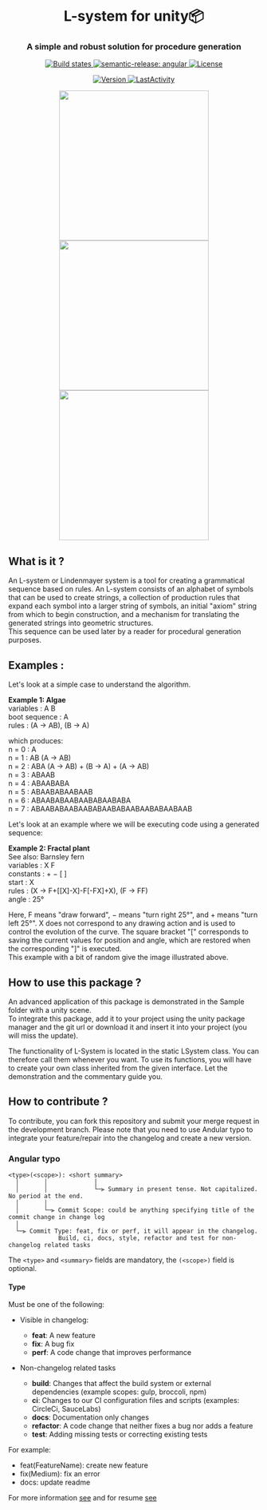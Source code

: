 <h1 align="center" style="border-bottom: none;">L-system for unity📦 </h1>
<h3 align="center">A simple and robust solution for procedure generation</h3>
<p align="center">
  <a href="https://github.com/semantic-release/semantic-release/actions?query=workflow%3ATest+branch%3Amaster">
    <img alt="Build states" src="https://github.com/semantic-release/semantic-release/workflows/Test/badge.svg">
  </a>
  <a href="https://github.com/semantic-release/semantic-release">
    <img alt="semantic-release: angular" src="https://img.shields.io/badge/semantic--release-angular-e10079?logo=semantic-release">
  </a>
  <a href="LICENSE">
    <img alt="License" src="https://img.shields.io/badge/License-MIT-blue.svg">
  </a>
</p>
<p align="center">
  <a href="package.json">
    <img alt="Version" src="https://img.shields.io/github/package-json/v/OpenSourceUnityPackage/LSystem">
  </a>
  <a href="#LastActivity">
    <img alt="LastActivity" src="https://img.shields.io/github/last-commit/OpenSourceUnityPackage/LSystem">
  </a>
</p>

<p align="center">
  <img height="300" width="300" src="https://user-images.githubusercontent.com/55276408/178099581-f2ed15a1-b1ee-43bf-a5c7-8e923eabb277.png" />
  <img height="300" width="300" src="https://user-images.githubusercontent.com/55276408/178099583-7803ed7f-9c37-44c4-bc4e-b8ae6d0f2ad1.png" />
  <img height="300" width="300" src="https://user-images.githubusercontent.com/55276408/178099584-aa1a1911-e007-424d-8cb8-bdbc3185d1e9.png" />
</p>

## What is it ?
An L-system or Lindenmayer system is a tool for creating a grammatical sequence based on rules. An L-system consists of an alphabet of symbols that can be used to create strings, a collection of production rules that expand each symbol into a larger string of symbols, an initial "axiom" string from which to begin construction, and a mechanism for translating the generated strings into geometric structures.  
This sequence can be used later by a reader for procedural generation purposes.

## Examples :
Let's look at a simple case to understand the algorithm.  

**Example 1: Algae**  
    variables : A B  
    boot sequence : A  
    rules  : (A → AB), (B → A)  

which produces:  
    n = 0 : A  
    n = 1 : AB (A → AB)  
    n = 2 : ABA (A → AB) + (B → A) + (A → AB)  
    n = 3 : ABAAB  
    n = 4 : ABAABABA  
    n = 5 : ABAABABAABAAB  
    n = 6 : ABAABABAABAABABAABABA  
    n = 7 : ABAABABAABAABABAABABAABAABABAABAAB  
    
Let's look at an example where we will be executing code using a generated sequence:   

**Example 2: Fractal plant**  
See also: Barnsley fern  
    variables : X F  
    constants : + − [ ]  
    start  : X  
    rules  : (X → F+[[X]-X]-F[-FX]+X), (F → FF)  
    angle  : 25°  

Here, F means "draw forward", − means "turn right 25°", and + means "turn left 25°". X does not correspond to any drawing action and is used to control the evolution of the curve. The square bracket "[" corresponds to saving the current values for position and angle, which are restored when the corresponding "]" is executed.  
This example with a bit of random give the image illustrated above.
    
## How to use this package ?
An advanced application of this package is demonstrated in the Sample folder with a unity scene.  
To integrate this package, add it to your project using the unity package manager and the git url or download it and insert it into your project (you will miss the update).  

The functionality of L-System is located in the static LSystem class. You can therefore call them whenever you want.
To use its functions, you will have to create your own class inherited from the given interface.
Let the demonstration and the commentary guide you. 

## How to contribute ?
To contribute, you can fork this repository and submit your merge request in the development branch. 
Please note that you need to use Andular typo to integrate your feature/repair into the changelog and create a new version.

### Angular typo
```
<type>(<scope>): <short summary>
  │       │             │
  │       │             └─⫸ Summary in present tense. Not capitalized. No period at the end.
  │       │
  │       └─⫸ Commit Scope: could be anything specifying title of the commit change in change log
  │
  └─⫸ Commit Type: feat, fix or perf, it will appear in the changelog.
              Build, ci, docs, style, refactor and test for non-changelog related tasks
```

The `<type>` and `<summary>` fields are mandatory, the `(<scope>)` field is optional.


#### Type

Must be one of the following:
* Visible in changelog: 
  * **feat**: A new feature
  * **fix**: A bug fix
  * **perf**: A code change that improves performance

* Non-changelog related tasks
  * **build**: Changes that affect the build system or external dependencies (example scopes: gulp, broccoli, npm)
  * **ci**: Changes to our CI configuration files and scripts (examples: CircleCi, SauceLabs)
  * **docs**: Documentation only changes
  * **refactor**: A code change that neither fixes a bug nor adds a feature
  * **test**: Adding missing tests or correcting existing tests
  
For example:
  - feat(FeatureName): create new feature
  - fix(Medium): fix an error
  - docs: update readme

For more information [see](https://github.com/angular/angular/blob/master/CONTRIBUTING.md#-commit-message-format) and for resume [see](https://github.com/conventional-changelog/conventional-changelog/tree/master/packages/conventional-changelog-angular)
